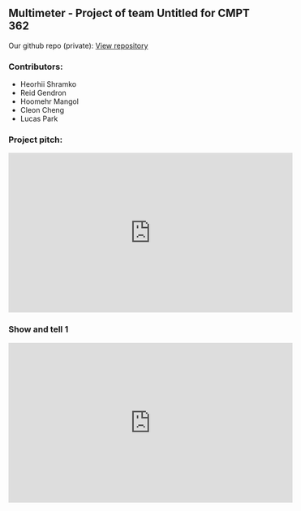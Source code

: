 ## Multimeter - Project of team Untitled for CMPT 362

 Our github repo (private): [View repository](https://github.com/ShayGeko/Multimeter)

### Contributors:
- Heorhii Shramko
- Reid Gendron
- Hoomehr Mangol
- Cleon Cheng
- Lucas Park


### Project pitch:
<iframe
        width="560"
        height="315"
        src="https://www.youtube.com/embed/sBuJernhIEs"
        title="Project pitch"
        frameborder="0"
        allow="accelerometer;autoplay; clipboard-write; encrypted-media; gyroscope; picture-in-picture" 
        allowfullscreen>
</iframe>

### Show and tell 1
<iframe
        width="560"
        height="315"
        src="https://www.youtube.com/embed/KIK-r7LPmI"
        title="Show and tell 1"
        frameborder="0"
        allow="accelerometer;autoplay; clipboard-write; encrypted-media; gyroscope; picture-in-picture" 
        allowfullscreen>

### .apk file
  

```markdown
Syntax highlighted code block

# Header 1
## Header 2
### Header 3

- Bulleted
- List

1. Numbered
2. List

**Bold** and _Italic_ and `Code` text

[Link](url) and ![Image](src)
```

For more details see [Basic writing and formatting syntax](https://docs.github.com/en/github/writing-on-github/getting-started-with-writing-and-formatting-on-github/basic-writing-and-formatting-syntax).

### Jekyll Themes

Your Pages site will use the layout and styles from the Jekyll theme you have selected in your [repository settings](https://github.com/ShayGeko/multimeter-githubpage/settings/pages). The name of this theme is saved in the Jekyll `_config.yml` configuration file.

### Support or Contact

Having trouble with Pages? Check out our [documentation](https://docs.github.com/categories/github-pages-basics/) or [contact support](https://support.github.com/contact) and we’ll help you sort it out.
